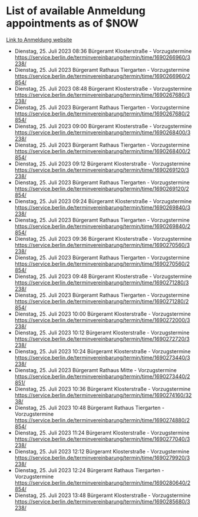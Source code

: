 # List of available Anmeldung appointments as of $NOW
[Link to Anmeldung website](https://service.berlin.de/terminvereinbarung/termin/tag.php?termin=1&anliegen[]=120686&dienstleisterlist=122210,122217,327316,122219,327312,122227,327314,122231,327346,122243,327348,122254,122252,329742,122260,329745,122262,329748,122271,327278,122273,327274,122277,327276,330436,122280,327294,122282,327290,122284,327292,122291,327270,122285,327266,122286,327264,122296,327268,150230,329760,122297,327286,122294,327284,122312,329763,122314,329775,122304,327330,122311,327334,122309,327332,317869,122281,327352,122279,329772,122283,122276,327324,122274,327326,122267,329766,122246,327318,122251,327320,122257,327322,122208,327298,122226,327300&herkunft=http%3A%2F%2Fservice.berlin.de%2Fdienstleistung%2F120686%2F)
- Dienstag, 25. Juli 2023 08:36 Bürgeramt Klosterstraße - Vorzugstermine https://service.berlin.de/terminvereinbarung/termin/time/1690266960/3238/
- Dienstag, 25. Juli 2023  Bürgeramt Rathaus Tiergarten - Vorzugstermine https://service.berlin.de/terminvereinbarung/termin/time/1690266960/2854/
- Dienstag, 25. Juli 2023 08:48 Bürgeramt Klosterstraße - Vorzugstermine https://service.berlin.de/terminvereinbarung/termin/time/1690267680/3238/
- Dienstag, 25. Juli 2023  Bürgeramt Rathaus Tiergarten - Vorzugstermine https://service.berlin.de/terminvereinbarung/termin/time/1690267680/2854/
- Dienstag, 25. Juli 2023 09:00 Bürgeramt Klosterstraße - Vorzugstermine https://service.berlin.de/terminvereinbarung/termin/time/1690268400/3238/
- Dienstag, 25. Juli 2023  Bürgeramt Rathaus Tiergarten - Vorzugstermine https://service.berlin.de/terminvereinbarung/termin/time/1690268400/2854/
- Dienstag, 25. Juli 2023 09:12 Bürgeramt Klosterstraße - Vorzugstermine https://service.berlin.de/terminvereinbarung/termin/time/1690269120/3238/
- Dienstag, 25. Juli 2023  Bürgeramt Rathaus Tiergarten - Vorzugstermine https://service.berlin.de/terminvereinbarung/termin/time/1690269120/2854/
- Dienstag, 25. Juli 2023 09:24 Bürgeramt Klosterstraße - Vorzugstermine https://service.berlin.de/terminvereinbarung/termin/time/1690269840/3238/
- Dienstag, 25. Juli 2023  Bürgeramt Rathaus Tiergarten - Vorzugstermine https://service.berlin.de/terminvereinbarung/termin/time/1690269840/2854/
- Dienstag, 25. Juli 2023 09:36 Bürgeramt Klosterstraße - Vorzugstermine https://service.berlin.de/terminvereinbarung/termin/time/1690270560/3238/
- Dienstag, 25. Juli 2023  Bürgeramt Rathaus Tiergarten - Vorzugstermine https://service.berlin.de/terminvereinbarung/termin/time/1690270560/2854/
- Dienstag, 25. Juli 2023 09:48 Bürgeramt Klosterstraße - Vorzugstermine https://service.berlin.de/terminvereinbarung/termin/time/1690271280/3238/
- Dienstag, 25. Juli 2023  Bürgeramt Rathaus Tiergarten - Vorzugstermine https://service.berlin.de/terminvereinbarung/termin/time/1690271280/2854/
- Dienstag, 25. Juli 2023 10:00 Bürgeramt Klosterstraße - Vorzugstermine https://service.berlin.de/terminvereinbarung/termin/time/1690272000/3238/
- Dienstag, 25. Juli 2023 10:12 Bürgeramt Klosterstraße - Vorzugstermine https://service.berlin.de/terminvereinbarung/termin/time/1690272720/3238/
- Dienstag, 25. Juli 2023 10:24 Bürgeramt Klosterstraße - Vorzugstermine https://service.berlin.de/terminvereinbarung/termin/time/1690273440/3238/
- Dienstag, 25. Juli 2023  Bürgeramt Rathaus Mitte - Vorzugstermine https://service.berlin.de/terminvereinbarung/termin/time/1690273440/2851/
- Dienstag, 25. Juli 2023 10:36 Bürgeramt Klosterstraße - Vorzugstermine https://service.berlin.de/terminvereinbarung/termin/time/1690274160/3238/
- Dienstag, 25. Juli 2023 10:48 Bürgeramt Rathaus Tiergarten - Vorzugstermine https://service.berlin.de/terminvereinbarung/termin/time/1690274880/2854/
- Dienstag, 25. Juli 2023 11:24 Bürgeramt Klosterstraße - Vorzugstermine https://service.berlin.de/terminvereinbarung/termin/time/1690277040/3238/
- Dienstag, 25. Juli 2023 12:12 Bürgeramt Klosterstraße - Vorzugstermine https://service.berlin.de/terminvereinbarung/termin/time/1690279920/3238/
- Dienstag, 25. Juli 2023 12:24 Bürgeramt Rathaus Tiergarten - Vorzugstermine https://service.berlin.de/terminvereinbarung/termin/time/1690280640/2854/
- Dienstag, 25. Juli 2023 13:48 Bürgeramt Klosterstraße - Vorzugstermine https://service.berlin.de/terminvereinbarung/termin/time/1690285680/3238/
